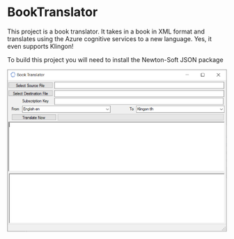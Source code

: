 # BookTranslator

This project is a book translator. It takes in a book in XML format and translates using the Azure cognitive services to a new language. Yes, it even supports Klingon!

To build this project you will need to install the Newton-Soft JSON package

![Screenshot](images/screenshot.png)
